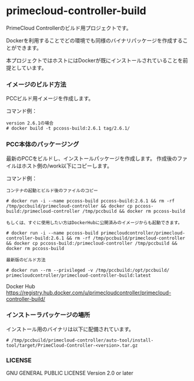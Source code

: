 # primecloud-controller-build

PrimeCloud Controllerのビルド用プロジェクトです。

Dockerを利用することでどの環境でも同様のバイナリパッケージを作成することができます。

本プロジェクトではホストにはDockerが既にインストールされていることを前提としています。



### イメージのビルド方法
PCCビルド用イメージを作成します。

コマンド例：

	version 2.6.1の場合
	# docker build -t pccoss-build:2.6.1 tag/2.6.1/

### PCC本体のパッケージング
最新のPCCをビルドし、インストールパッケージを作成します。
作成後のファイルはホスト側の/work以下にコピーします。

コマンド例：

	コンテナの起動とビルド後のファイルのコピー

	# docker run -i --name pccoss-build pccoss-build:2.6.1 && rm -rf /tmp/pccbuild/primecloud-controller && docker cp pccoss-build:/primecloud-controller /tmp/pccbuild && docker rm pccoss-build

	もしくは、すぐに使用したい方はDockerHubに公開済みのイメージからも起動できます。

	# docker run -i --name pccoss-build primecloudcontroller/primecloud-controller-build:2.6.1 && rm -rf /tmp/pccbuild/primecloud-controller && docker cp pccoss-build:/primecloud-controller /tmp/pccbuild && docker rm pccoss-build

	最新版のビルド方法

	# docker run --rm --privileged -v /tmp/pccbuild:/opt/pccbuild/ primecloudcontroller/primecloud-controller-build:latest

Docker Hub
https://registry.hub.docker.com/u/primecloudcontroller/primecloud-controller-build/

### インストーラパッケージの場所
インストール用のバイナリは以下に配備されています。

	# /tmp/pccbuild/primecloud-controller/auto-tool/install-tool/target/PrimeCloud-Controller-<version>.tar.gz

### LICENSE

GNU GENERAL PUBLIC LICENSE Version 2.0 or later

